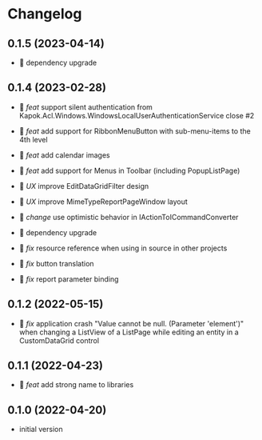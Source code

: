 # Changelog

## 0.1.5 (2023-04-14)

- :rocket: dependency upgrade

## 0.1.4 (2023-02-28)

- :tada: *feat* support silent authentication from Kapok.Acl.Windows.WindowsLocalUserAuthenticationService close #2
- :tada: *feat* add support for RibbonMenuButton with sub-menu-items to the 4th level
- :tada: *feat* add calendar images
- :tada: *feat* add support for Menus in Toolbar (including PopupListPage)

- :dizzy: *UX* improve EditDataGridFilter design
- :dizzy: *UX* improve MimeTypeReportPageWindow layout

- :rocket: *change* use optimistic behavior in IActionToICommandConverter
- :rocket: dependency upgrade

- :bug: *fix* resource reference when using in source in other projects
- :bug: *fix* button translation
- :bug: *fix* report parameter binding

## 0.1.2 (2022-05-15)

- :bug: *fix* application crash "Value cannot be null. (Parameter 'element')" when changing a ListView of a ListPage while editing an entity in a CustomDataGrid control

## 0.1.1 (2022-04-23)

- :tada: *feat* add strong name to libraries

## 0.1.0 (2022-04-20)

- initial version

